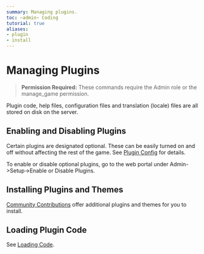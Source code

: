 ```yaml
---
summary: Managing plugins.
toc: ~admin~ Coding
tutorial: true
aliases:
- plugin
- install
---
```

# Managing Plugins

> **Permission Required:** These commands require the Admin role or the manage\_game permission.

Plugin code, help files, configuration files and translation (locale) files are all stored on disk on the server. 

## Enabling and Disabling Plugins

Certain plugins are designated optional. These can be easily turned on and off without affecting the rest of the game. See [Plugin Config](https://aresmush.com/tutorials/config/plugins.html) for details.

To enable or disable optional plugins, go to the web portal under Admin->Setup->Enable or Disable Plugins.

## Installing Plugins and Themes

[Community Contributions](/help/community_contribs) offer additional plugins and themes for you to install.

## Loading Plugin Code

See [Loading Code](/help/manage/load).